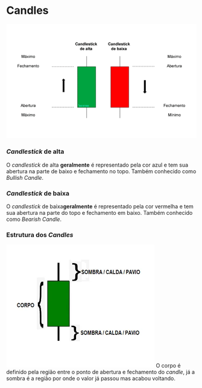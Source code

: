 # Candles

![Candles](https://raw.githubusercontent.com/danilomartinelli/notebook/master/static/candlestick-800x480.png)
### *Candlestick* de alta
O *candlestick* de alta **geralmente** é representado pela cor azul e tem sua abertura na parte de baixo e fechamento no topo. Também conhecido como *Bullish Candle*.

### *Candlestick* de baixa
O *candlestick* de baixa**geralmente** é representado pela cor vermelha e tem sua abertura na parte do topo e fechamento em baixo. Também conhecido como *Bearish Candle*.

### Estrutura dos *Candles*
![Estrutura dos Candles](https://raw.githubusercontent.com/danilomartinelli/notebook/master/static/calda-candlestick.png)
O corpo é definido pela região entre o ponto de abertura e fechamento do *candle*, já a sombra é a região por onde o valor já passou mas acabou voltando.
<!--stackedit_data:
eyJoaXN0b3J5IjpbMTMxMTYxOTEzMCwxMDk5MDk0NjkzLDE4OT
Q4OTY5ODcsNzMwOTk4MTE2XX0=
-->
